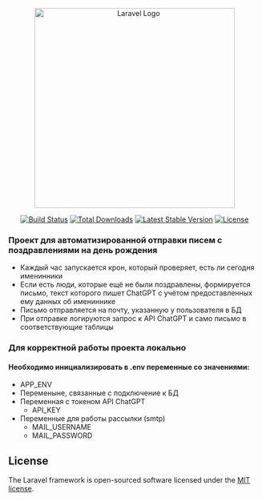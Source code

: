 <p align="center"><a href="https://laravel.com" target="_blank"><img src="https://raw.githubusercontent.com/laravel/art/master/logo-lockup/5%20SVG/2%20CMYK/1%20Full%20Color/laravel-logolockup-cmyk-red.svg" width="400" alt="Laravel Logo"></a></p>

<p align="center">
<a href="https://github.com/laravel/framework/actions"><img src="https://github.com/laravel/framework/workflows/tests/badge.svg" alt="Build Status"></a>
<a href="https://packagist.org/packages/laravel/framework"><img src="https://img.shields.io/packagist/dt/laravel/framework" alt="Total Downloads"></a>
<a href="https://packagist.org/packages/laravel/framework"><img src="https://img.shields.io/packagist/v/laravel/framework" alt="Latest Stable Version"></a>
<a href="https://packagist.org/packages/laravel/framework"><img src="https://img.shields.io/packagist/l/laravel/framework" alt="License"></a>
</p>

### Проект для автоматизированной отправки писем с поздравлениями на день рождения

- Каждый час запускается крон, который проверяет, есть ли сегодня именинники
- Если есть люди, которые ещё не были поздравлены, формируется письмо, текст которого пишет ChatGPT с учётом предоставленных ему данных об имениннике
- Письмо отправляется на почту, указанную у пользователя в БД
- При отправке логируются запрос к API ChatGPT и само письмо в соответствующие таблицы

### Для корректной работы проекта локально
#### Необходимо инициализировать в .env переменные со значениями:
- APP_ENV
- Переменыне, связанные с подключение к БД
- Переменная с токеном API ChatGPT
    - API_KEY
- Переменные для работы рассылки (smtp)
    - MAIL_USERNAME
    - MAIL_PASSWORD

## License

The Laravel framework is open-sourced software licensed under the [MIT license](https://opensource.org/licenses/MIT).
